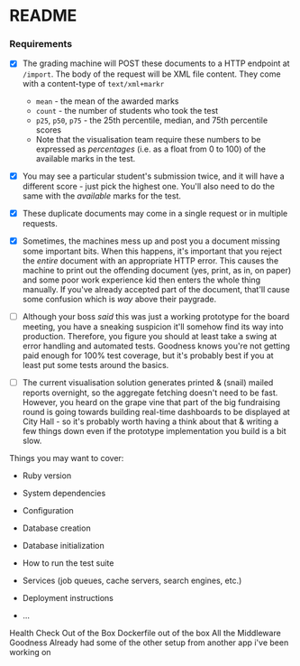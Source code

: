 # README


### Requirements

- [x] The grading machine will POST these documents to a HTTP endpoint at `/import`. The body of the request will be XML file content. They come with a content-type of `text/xml+markr`

    -   `mean` - the mean of the awarded marks
    -   `count` - the number of students who took the test
    -   `p25`, `p50`, `p75` - the 25th percentile, median, and 75th percentile scores
    - Note that the visualisation team require these numbers to be expressed as _percentages_ (i.e. as a float from 0 to 100) of the available marks in the test.
- [x] You may see a particular student's submission twice, and it will have a different score - just pick the highest one. You'll also need to do the same with the _available_ marks for the test.
- [x] These duplicate documents may come in a single request or in multiple requests.
- [x] Sometimes, the machines mess up and post you a document missing some important bits. When this happens, it's important that you reject the _entire_ document with an appropriate HTTP error. This causes the machine to print out the offending document (yes, print, as in, on paper) and some poor work experience kid then enters the whole thing manually. If you've already accepted part of the document, that'll cause some confusion which is _way_ above their paygrade.
- [ ] Although your boss _said_ this was just a working prototype for the board meeting, you have a sneaking suspicion it'll somehow find its way into production. Therefore, you figure you should at least take a swing at error handling and automated tests. Goodness knows you're not getting paid enough for 100% test coverage, but it's probably best if you at least put some tests around the basics.
- [ ] The current visualisation solution generates printed & (snail) mailed reports overnight, so the aggregate fetching doesn't need to be fast. However, you heard on the grape vine that part of the big fundraising round is going towards building real-time dashboards to be displayed at City Hall - so it's probably worth having a think about that & writing a few things down even if the prototype implementation you build is a bit slow.


Things you may want to cover:

* Ruby version

* System dependencies

* Configuration

* Database creation

* Database initialization

* How to run the test suite

* Services (job queues, cache servers, search engines, etc.)

* Deployment instructions

* ...



Health Check Out of the Box
Dockerfile out of the box
All the Middleware Goodness
Already had some of the other setup from another app i've been working on
